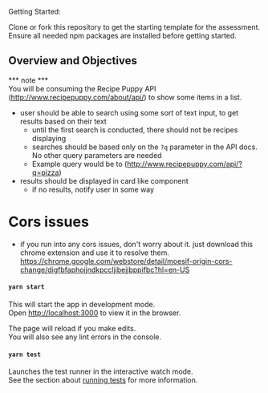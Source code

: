 Getting Started:

Clone or fork this repository to get the starting template for the assessment. Ensure all needed npm packages are installed before getting started.

## Overview and Objectives

*** note ***
<br>
You will be consuming the Recipe Puppy API (http://www.recipepuppy.com/about/api/) to show some items in a list.

- user should be able to search using some sort of text input, to get results based on their text
  - until the first search is conducted, there should not be recipes displaying
  - searches should be based only on the `?q` parameter in the API docs. No other query parameters are needed
  - Example query would be to (http://www.recipepuppy.com/api/?q=pizza)
- results should be displayed in card like component
  - if no results, notify user in some way

# Cors issues
- if you run into any cors issues, don't worry about it. just download this chrome extension and use it to resolve them. https://chrome.google.com/webstore/detail/moesif-origin-cors-change/digfbfaphojjndkpccljibejjbppifbc?hl=en-US
#### `yarn start`

This will start the app in development mode.\
Open [http://localhost:3000](http://localhost:3000) to view it in the browser.

The page will reload if you make edits.\
You will also see any lint errors in the console.

#### `yarn test`

Launches the test runner in the interactive watch mode.\
See the section about [running tests](https://facebook.github.io/create-react-app/docs/running-tests) for more information.

